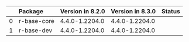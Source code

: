 <!-- markdown-link-check-disable -->

|    | Package     | Version in 8.2.0   | Version in 8.3.0   | Status   |
|---:|:------------|:-------------------|:-------------------|:---------|
|  0 | r-base-core | 4.4.0-1.2204.0     | 4.4.0-1.2204.0     |          |
|  1 | r-base-dev  | 4.4.0-1.2204.0     | 4.4.0-1.2204.0     |          |